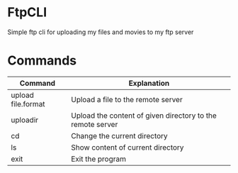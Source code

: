 # FtpCLI
Simple ftp cli for uploading my files and movies to my ftp server

# Commands
| Command  | Explanation |
| ------------- | ------------- |
| upload file.format  | Upload a file to the remote server  |
| uploadir  | Upload the content of given directory to the remote server  |
| cd | Change the current directory|
| ls | Show content of current directory|
| exit | Exit the program|
